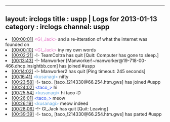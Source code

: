 
---
layout: irclogs
title : uspp | Logs for 2013-01-13
category : irclogs
channel: uspp
---
<li class="logitem"><a href="#00:00:01" name="00:00:01" class="time">[00:00:01]</a> <span class="person" style="color:#e573c6">&lt;GI_Jack&gt;</span> and a re-itteration of what the internet was founded on </li>
<li class="logitem"><a href="#00:00:10" name="00:00:10" class="time">[00:00:10]</a> <span class="person" style="color:#e573c6">&lt;GI_Jack&gt;</span> iny my own words </li>
<li class="logitem"><a href="#00:02:21" name="00:02:21" class="time">[00:02:21]</a> -!- <span class="quit">TeamColtra</span> has quit [Quit: Computer has gone to sleep.] </li>
<li class="logitem"><a href="#00:13:43" name="00:13:43" class="time">[00:13:43]</a> -!- <span class="join">Manworker</span> [Manworker!~manworker@19-718-00-466.dhcp.insightbb.com] has joined #uspp </li>
<li class="logitem"><a href="#00:14:02" name="00:14:02" class="time">[00:14:02]</a> -!- <span class="quit">Manworker2</span> has quit [Ping timeout: 245 seconds] </li>
<li class="logitem"><a href="#00:16:41" name="00:16:41" class="time">[00:16:41]</a> <span class="person" style="color:#6aace3">&lt;kusanagi&gt;</span> nifty </li>
<li class="logitem"><a href="#00:23:58" name="00:23:58" class="time">[00:23:58]</a> -!- <span class="join">taco_</span> [taco_!214330@66.254.htm.gws] has joined #uspp </li>
<li class="logitem"><a href="#00:24:02" name="00:24:02" class="time">[00:24:02]</a> <span class="person" style="color:#254be8">&lt;taco_&gt;</span> hi </li>
<li class="logitem"><a href="#00:25:54" name="00:25:54" class="time">[00:25:54]</a> <span class="person" style="color:#6aace3">&lt;kusanagi&gt;</span> hi taco :D </li>
<li class="logitem"><a href="#00:26:01" name="00:26:01" class="time">[00:26:01]</a> <span class="person" style="color:#254be8">&lt;taco_&gt;</span> meow </li>
<li class="logitem"><a href="#00:26:19" name="00:26:19" class="time">[00:26:19]</a> <span class="person" style="color:#6aace3">&lt;kusanagi&gt;</span> meow indeed </li>
<li class="logitem"><a href="#00:28:06" name="00:28:06" class="time">[00:28:06]</a> -!- <span class="quit">GI_Jack</span> has quit [Quit: Leaving] </li>
<li class="logitem"><a href="#00:39:39" name="00:39:39" class="time">[00:39:39]</a> -!- <span class="part">taco_</span> [taco_!214330@66.254.htm.gws] has parted #uspp </li>


